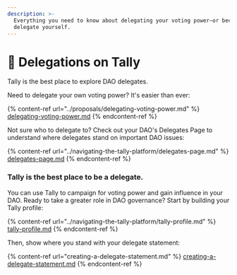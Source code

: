 ```yaml
---
description: >-
  Everything you need to know about delegating your voting power—or becoming a
  delegate yourself.
---
```


# 🤝 Delegations on Tally

Tally is the best place to explore DAO delegates.

Need to delegate your own voting power? It's easier than ever:

{% content-ref url="../proposals/delegating-voting-power.md" %}
[delegating-voting-power.md](../proposals/delegating-voting-power.md)
{% endcontent-ref %}

Not sure who to delegate to? Check out your DAO's Delegates Page to understand where delegates stand on important DAO issues:

{% content-ref url="../navigating-the-tally-platform/delegates-page.md" %}
[delegates-page.md](../navigating-the-tally-platform/delegates-page.md)
{% endcontent-ref %}

### Tally is the best place to be a delegate.

You can use Tally to campaign for voting power and gain influence in your DAO. Ready to take a greater role in DAO governance? Start by building your Tally profile:

{% content-ref url="../navigating-the-tally-platform/tally-profile.md" %}
[tally-profile.md](../navigating-the-tally-platform/tally-profile.md)
{% endcontent-ref %}

Then, show where you stand with your delegate statement:

{% content-ref url="creating-a-delegate-statement.md" %}
[creating-a-delegate-statement.md](creating-a-delegate-statement.md)
{% endcontent-ref %}
